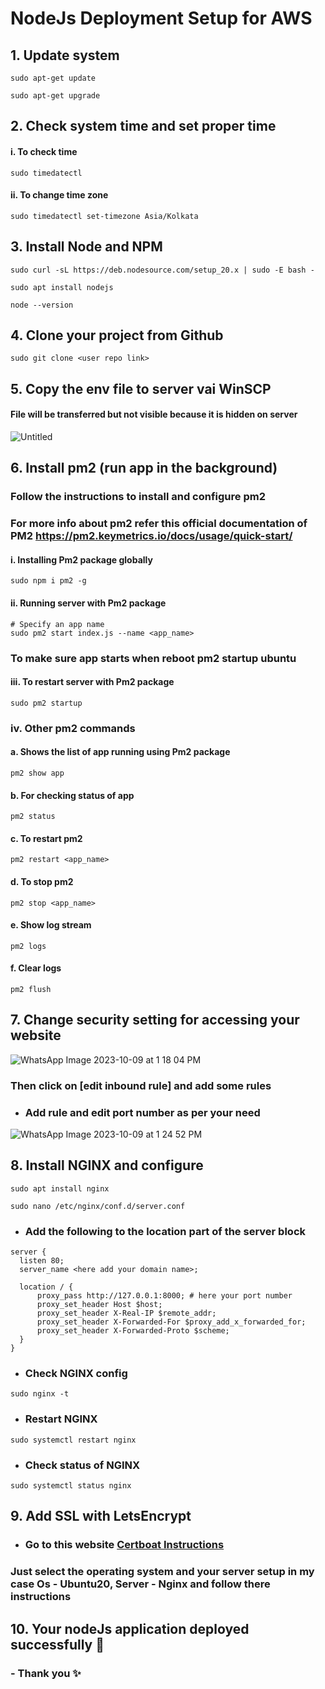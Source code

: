 # NodeJs Deployment Setup for AWS

## 1. Update system
  ```
sudo apt-get update
  ```

  ```
sudo apt-get upgrade
  ```

## 2. Check system time and set proper time
####  i.   To check time
  ```
sudo timedatectl
  ```

#### ii. To change time zone
  ```
sudo timedatectl set-timezone Asia/Kolkata
  ```

## 3. Install Node and NPM
```
sudo curl -sL https://deb.nodesource.com/setup_20.x | sudo -E bash - 
```

```
sudo apt install nodejs
```

```
node --version 
```


## 4. Clone your project from Github

``` 
sudo git clone <user repo link>
```

## 5. Copy the env file to server vai WinSCP
#### File will be transferred but not visible because it is hidden on server 
![Untitled](https://github.com/user-attachments/assets/b73d0505-ada8-4a00-a182-2d4a569fb565)


## 6. Install pm2 (run app in the background)
### Follow the instructions to install and configure pm2
### For more info about pm2 refer this official documentation of PM2 https://pm2.keymetrics.io/docs/usage/quick-start/

#### i. Installing Pm2 package globally
``` 
sudo npm i pm2 -g
```

#### ii. Running server with Pm2 package
```
# Specify an app name
sudo pm2 start index.js --name <app_name>
```
###  To make sure app starts when reboot pm2 startup ubuntu
#### iii. To restart server with Pm2 package
``` 
sudo pm2 startup
```

### iv. Other pm2 commands
#### a. Shows the list of app running using Pm2 package 
```
pm2 show app 
```
#### b. For checking status of app
```
pm2 status
```
#### c. To restart pm2
```
pm2 restart <app_name>
```
#### d. To stop pm2 
```
pm2 stop <app_name>
```
#### e. Show log stream
```      
pm2 logs       
```
#### f.  Clear logs
```      
pm2 flush 
```


## 7. Change security setting for accessing your website 
 ![WhatsApp Image 2023-10-09 at 1 18 04 PM](https://github.com/Sakibdevlekar/nodeJs_Deployment_setup/assets/111329075/f8e0b642-3453-41a2-bb52-37b45017667c)

 

### Then click on **[edit inbound rule]**  and add some rules
- ### Add rule and edit port number as per your need
  

![WhatsApp Image 2023-10-09 at 1 24 52 PM](https://github.com/Sakibdevlekar/nodeJs_Deployment_setup/assets/111329075/9e5919e1-d257-4612-be03-fddaf4330a52)


## 8. Install NGINX and configure
  ```
sudo apt install nginx
  ```
  ``` 
sudo nano /etc/nginx/conf.d/server.conf
  ```
- ### Add the following to the location part of the server block
```
server {
  listen 80;
  server_name <here add your domain name>; 

  location / {
      proxy_pass http://127.0.0.1:8000; # here your port number 
      proxy_set_header Host $host;
      proxy_set_header X-Real-IP $remote_addr;
      proxy_set_header X-Forwarded-For $proxy_add_x_forwarded_for;
      proxy_set_header X-Forwarded-Proto $scheme;
  }
}
```

-  ###  Check NGINX config
```
sudo nginx -t
```

-  ###  Restart NGINX
```
sudo systemctl restart nginx
```

-  ###  Check status  of NGINX
```
sudo systemctl status nginx
```

## 9. Add SSL with LetsEncrypt
  - ### Go to this website **[Certboat Instructions](https://certbot.eff.org/instructions?ws=nginx&os=ubuntufocal)**
### Just select the operating system  and your server setup in my case Os - Ubuntu20,  Server - Nginx and follow there instructions



## 10. Your nodeJs application deployed successfully 🚀











### - Thank you ✨
